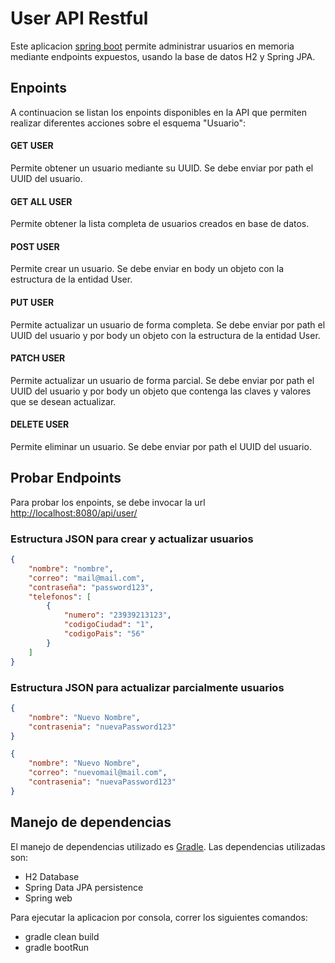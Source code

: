 # User API Restful
Este aplicacion [spring boot](https://spring.io/projects/spring-boot) permite administrar usuarios en memoria mediante endpoints expuestos, usando la base de datos H2 y Spring JPA.

## Enpoints
A continuacion se listan los enpoints disponibles en la API que permiten realizar diferentes acciones sobre el esquema "Usuario":

#### GET USER
Permite obtener un usuario mediante su UUID. Se debe enviar por path el UUID del usuario.
#### GET ALL USER
Permite obtener la lista completa de usuarios creados en base de datos.
#### POST USER
Permite crear un usuario. Se debe enviar en body un objeto con la estructura de la entidad User.
#### PUT USER
Permite actualizar un usuario de forma completa. Se debe enviar por path el UUID del usuario y por body un objeto con la estructura de la entidad User.
#### PATCH USER
Permite actualizar un usuario de forma parcial. Se debe enviar por path el UUID del usuario y por body un objeto que contenga las claves y valores que se desean actualizar.
#### DELETE USER
Permite eliminar un usuario. Se debe enviar por path el UUID del usuario.

## Probar Endpoints
Para probar los enpoints, se debe invocar la url [http://localhost:8080/api/user/](http://localhost:8080/api/user/)

### Estructura JSON para crear y actualizar usuarios
```json
{
    "nombre": "nombre",
    "correo": "mail@mail.com",
    "contraseña": "password123",
    "telefonos": [
        {
            "numero": "23939213123",
            "codigoCiudad": "1",
            "codigoPais": "56"
        }
    ]
}
```
### Estructura JSON para actualizar parcialmente usuarios
```json
{
    "nombre": "Nuevo Nombre",
    "contrasenia": "nuevaPassword123"
}
```
```json
{
    "nombre": "Nuevo Nombre",
    "correo": "nuevomail@mail.com",
    "contrasenia": "nuevaPassword123"
}
```


## Manejo de dependencias
El manejo de dependencias utilizado es [Gradle](https://gradle.org/).
Las dependencias utilizadas son: 

* H2 Database
* Spring Data JPA persistence
* Spring web

Para ejecutar la aplicacion por consola, correr los siguientes comandos:

* gradle clean build
* gradle bootRun

